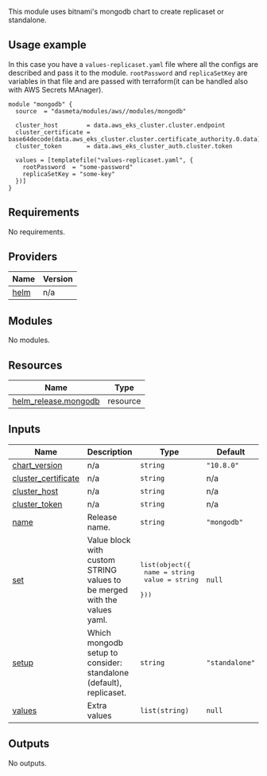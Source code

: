 This module uses bitnami's mongodb chart to create replicaset or standalone.

## Usage example

In this case you have a `values-replicaset.yaml` file where all the configs are described and pass it to the module.
`rootPassword` and `replicaSetKey` are variables in that file and are passed with terraform(it can be handled also with AWS Secrets MAnager).

```
module "mongodb" {
  source  = "dasmeta/modules/aws//modules/mongodb"

  cluster_host        = data.aws_eks_cluster.cluster.endpoint
  cluster_certificate = base64decode(data.aws_eks_cluster.cluster.certificate_authority.0.data)
  cluster_token       = data.aws_eks_cluster_auth.cluster.token

  values = [templatefile("values-replicaset.yaml", {
    rootPassword  = "some-password"
    replicaSetKey = "some-key"
  })]
}
```

<!-- BEGINNING OF PRE-COMMIT-TERRAFORM DOCS HOOK -->
## Requirements

No requirements.

## Providers

| Name | Version |
|------|---------|
| <a name="provider_helm"></a> [helm](#provider\_helm) | n/a |

## Modules

No modules.

## Resources

| Name | Type |
|------|------|
| [helm_release.mongodb](https://registry.terraform.io/providers/hashicorp/helm/latest/docs/resources/release) | resource |

## Inputs

| Name | Description | Type | Default | Required |
|------|-------------|------|---------|:--------:|
| <a name="input_chart_version"></a> [chart\_version](#input\_chart\_version) | n/a | `string` | `"10.8.0"` | no |
| <a name="input_cluster_certificate"></a> [cluster\_certificate](#input\_cluster\_certificate) | n/a | `string` | n/a | yes |
| <a name="input_cluster_host"></a> [cluster\_host](#input\_cluster\_host) | n/a | `string` | n/a | yes |
| <a name="input_cluster_token"></a> [cluster\_token](#input\_cluster\_token) | n/a | `string` | n/a | yes |
| <a name="input_name"></a> [name](#input\_name) | Release name. | `string` | `"mongodb"` | no |
| <a name="input_set"></a> [set](#input\_set) | Value block with custom STRING values to be merged with the values yaml. | <pre>list(object({<br>    name  = string<br>    value = string<br>  }))</pre> | `null` | no |
| <a name="input_setup"></a> [setup](#input\_setup) | Which mongodb setup to consider: standalone (default), replicaset. | `string` | `"standalone"` | no |
| <a name="input_values"></a> [values](#input\_values) | Extra values | `list(string)` | `null` | no |

## Outputs

No outputs.
<!-- END OF PRE-COMMIT-TERRAFORM DOCS HOOK -->
